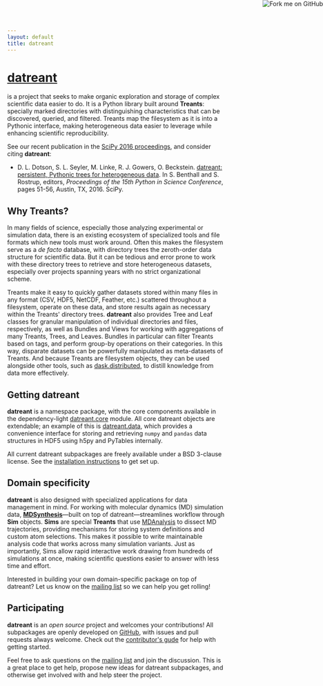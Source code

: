 ```yaml
---
layout: default
title: datreant
---
```

# [**datreant**]({{site.baseurl}})

is a project that seeks to make organic exploration and storage of
complex scientific data easier to do. It is a Python library built around
**Treants**: specially marked directories with distinguishing characteristics
that can be discovered, queried, and filtered. Treants map the filesystem as
it is into a Pythonic interface, making heterogeneous data easier to leverage
while enhancing scientific reproducibility.

See our recent publication in the [SciPy 2016
proceedings](http://conference.scipy.org/proceedings/scipy2016),
and consider citing **datreant**:

* D. L. Dotson, S. L. Seyler, M. Linke, R. J. Gowers, O. Beckstein. [datreant: persistent, Pythonic trees for heterogeneous data](http://conference.scipy.org/proceedings/scipy2016/david_dotson.html). In S. Benthall and S. Rostrup, editors, *Proceedings of the 15th Python in Science Conference*, pages 51-56, Austin, TX, 2016. SciPy.


## Why Treants?

In many fields of science, especially those analyzing experimental or
simulation data, there is an existing ecosystem of specialized tools and file
formats which new tools must work around. Often this makes the filesystem serve
as a *de facto* database, with directory trees the zeroth-order data structure
for scientific data. But it can be tedious and error prone to work with these
directory trees to retrieve and store heterogeneous datasets, especially over
projects spanning years with no strict organizational scheme.

Treants make it easy to quickly gather datasets stored within many files in any
format (CSV, HDF5, NetCDF, Feather, etc.) scattered throughout a filesystem,
operate on these data, and store results again as necessary within the Treants'
directory trees. **datreant** also provides Tree and Leaf classes for granular
manipulation of individual directories and files, respectively, as well as
Bundles and Views for working with aggregations of many Treants, Trees, and
Leaves. Bundles in particular can filter Treants based on tags, and perform
group-by operations on their categories. In this way, disparate datasets can be
powerfully manipulated as meta-datasets of Treants. And because Treants are
filesystem objects, they can be used alongside other tools, such as
[dask.distributed](http://distributed.readthedocs.org/), to distill knowledge
from data more effectively.


## Getting datreant

**datreant** is a namespace package, with the core components available in the
dependency-light [datreant.core](http://datreant.readthedocs.org/)
module. All core datreant objects are extendable; an example of this is
[datreant.data](http://datreantdata.readthedocs.org/), which provides a
convenience interface for storing and retrieving `numpy` and `pandas` data
structures in HDF5 using h5py and PyTables internally.

All current datreant subpackages are freely available under a BSD 3-clause
license. See the [installation
instructions](http://datreant.readthedocs.org/en/latest/install.html) to get
set up.


## Domain specificity

**datreant** is also designed with specialized applications for data management
in mind. For working with molecular dynamics (MD) simulation data,
[**MDSynthesis**](http://mdsynthesis.readthedocs.org/)—built on top of
datreant—streamlines workflow through **Sim** objects. **Sims** are special
**Treants** that use [MDAnalysis](http://www.mdanalysis.org/) to dissect MD
trajectories, providing mechanisms for storing system definitions and custom
atom selections. This makes it possible to write maintainable analysis code
that works across many simulation variants. Just as importantly, Sims allow
rapid interactive work drawing from hundreds of simulations at once, making
scientific questions easier to answer with less time and effort.

Interested in building your own domain-specific package on top of datreant?
Let us know on the [mailing list](http://groups.google.com/group/datreant)
so we can help you get rolling!


## Participating

**datreant** is an *open source* project and welcomes your contributions! All
subpackages are openly developed on [GitHub](https://github.com/datreant),
with issues and pull requests always welcome. Check out the [contributor's
gude](http://datreant.readthedocs.org/en/latest/contributing.html) for help
with getting started.

Feel free to ask questions on the
[mailing list](http://groups.google.com/group/datreant) and join the
discussion. This is a great place to get help, propose new ideas for datreant
subpackages, and otherwise get involved with and help steer the project.

<a href="https://github.com/datreant"><img style="position: absolute; top: 0; right: 0; border: 0;" src="https://camo.githubusercontent.com/a6677b08c955af8400f44c6298f40e7d19cc5b2d/68747470733a2f2f73332e616d617a6f6e6177732e636f6d2f6769746875622f726962626f6e732f666f726b6d655f72696768745f677261795f3664366436642e706e67" alt="Fork me on GitHub" data-canonical-src="https://s3.amazonaws.com/github/ribbons/forkme_right_gray_6d6d6d.png"></a>
